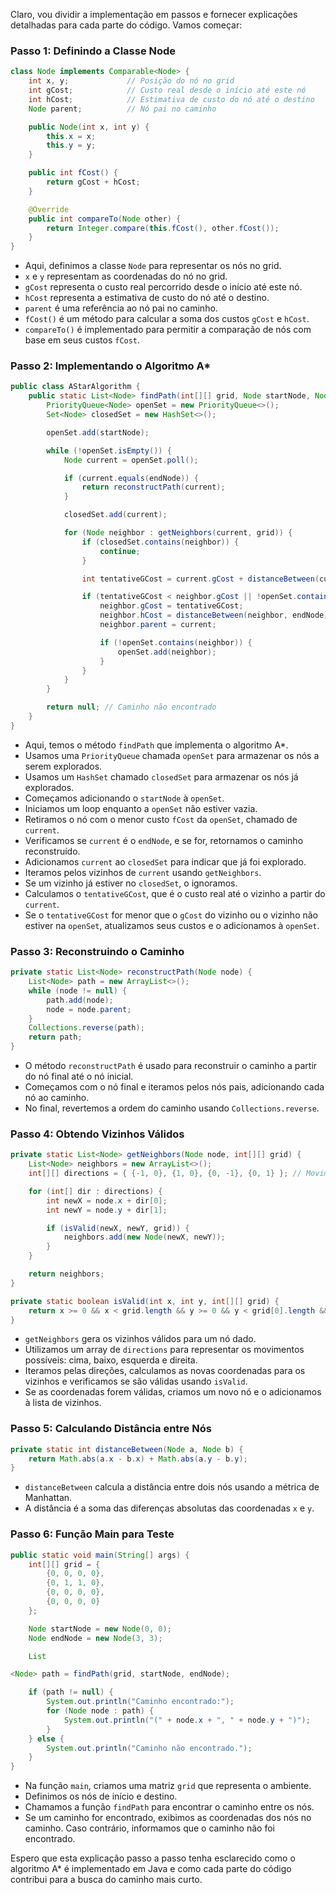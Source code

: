 Claro, vou dividir a implementação em passos e fornecer explicações detalhadas para cada parte do código. Vamos começar:

### Passo 1: Definindo a Classe Node
```java
class Node implements Comparable<Node> {
    int x, y;             // Posição do nó no grid
    int gCost;            // Custo real desde o início até este nó
    int hCost;            // Estimativa de custo do nó até o destino
    Node parent;          // Nó pai no caminho

    public Node(int x, int y) {
        this.x = x;
        this.y = y;
    }

    public int fCost() {
        return gCost + hCost;
    }

    @Override
    public int compareTo(Node other) {
        return Integer.compare(this.fCost(), other.fCost());
    }
}
```

- Aqui, definimos a classe `Node` para representar os nós no grid.
- `x` e `y` representam as coordenadas do nó no grid.
- `gCost` representa o custo real percorrido desde o início até este nó.
- `hCost` representa a estimativa de custo do nó até o destino.
- `parent` é uma referência ao nó pai no caminho.
- `fCost()` é um método para calcular a soma dos custos `gCost` e `hCost`.
- `compareTo()` é implementado para permitir a comparação de nós com base em seus custos `fCost`.

### Passo 2: Implementando o Algoritmo A*
```java
public class AStarAlgorithm {
    public static List<Node> findPath(int[][] grid, Node startNode, Node endNode) {
        PriorityQueue<Node> openSet = new PriorityQueue<>();
        Set<Node> closedSet = new HashSet<>();

        openSet.add(startNode);

        while (!openSet.isEmpty()) {
            Node current = openSet.poll();

            if (current.equals(endNode)) {
                return reconstructPath(current);
            }

            closedSet.add(current);

            for (Node neighbor : getNeighbors(current, grid)) {
                if (closedSet.contains(neighbor)) {
                    continue;
                }

                int tentativeGCost = current.gCost + distanceBetween(current, neighbor);

                if (tentativeGCost < neighbor.gCost || !openSet.contains(neighbor)) {
                    neighbor.gCost = tentativeGCost;
                    neighbor.hCost = distanceBetween(neighbor, endNode);
                    neighbor.parent = current;

                    if (!openSet.contains(neighbor)) {
                        openSet.add(neighbor);
                    }
                }
            }
        }

        return null; // Caminho não encontrado
    }
}
```

- Aqui, temos o método `findPath` que implementa o algoritmo A*.
- Usamos uma `PriorityQueue` chamada `openSet` para armazenar os nós a serem explorados.
- Usamos um `HashSet` chamado `closedSet` para armazenar os nós já explorados.
- Começamos adicionando o `startNode` à `openSet`.
- Iniciamos um loop enquanto a `openSet` não estiver vazia.
- Retiramos o nó com o menor custo `fCost` da `openSet`, chamado de `current`.
- Verificamos se `current` é o `endNode`, e se for, retornamos o caminho reconstruído.
- Adicionamos `current` ao `closedSet` para indicar que já foi explorado.
- Iteramos pelos vizinhos de `current` usando `getNeighbors`.
- Se um vizinho já estiver no `closedSet`, o ignoramos.
- Calculamos o `tentativeGCost`, que é o custo real até o vizinho a partir do `current`.
- Se o `tentativeGCost` for menor que o `gCost` do vizinho ou o vizinho não estiver na `openSet`, atualizamos seus custos e o adicionamos à `openSet`.

### Passo 3: Reconstruindo o Caminho
```java
private static List<Node> reconstructPath(Node node) {
    List<Node> path = new ArrayList<>();
    while (node != null) {
        path.add(node);
        node = node.parent;
    }
    Collections.reverse(path);
    return path;
}
```

- O método `reconstructPath` é usado para reconstruir o caminho a partir do nó final até o nó inicial.
- Começamos com o nó final e iteramos pelos nós pais, adicionando cada nó ao caminho.
- No final, revertemos a ordem do caminho usando `Collections.reverse`.

### Passo 4: Obtendo Vizinhos Válidos
```java
private static List<Node> getNeighbors(Node node, int[][] grid) {
    List<Node> neighbors = new ArrayList<>();
    int[][] directions = { {-1, 0}, {1, 0}, {0, -1}, {0, 1} }; // Movimentos possíveis: cima, baixo, esquerda, direita

    for (int[] dir : directions) {
        int newX = node.x + dir[0];
        int newY = node.y + dir[1];

        if (isValid(newX, newY, grid)) {
            neighbors.add(new Node(newX, newY));
        }
    }

    return neighbors;
}

private static boolean isValid(int x, int y, int[][] grid) {
    return x >= 0 && x < grid.length && y >= 0 && y < grid[0].length && grid[x][y] == 0;
}
```

- `getNeighbors` gera os vizinhos válidos para um nó dado.
- Utilizamos um array de `directions` para representar os movimentos possíveis: cima, baixo, esquerda e direita.
- Iteramos pelas direções, calculamos as novas coordenadas para os vizinhos e verificamos se são válidas usando `isValid`.
- Se as coordenadas forem válidas, criamos um novo nó e o adicionamos à lista de vizinhos.

### Passo 5: Calculando Distância entre Nós
```java
private static int distanceBetween(Node a, Node b) {
    return Math.abs(a.x - b.x) + Math.abs(a.y - b.y);
}
```

- `distanceBetween` calcula a distância entre dois nós usando a métrica de Manhattan.
- A distância é a soma das diferenças absolutas das coordenadas `x` e `y`.

### Passo 6: Função Main para Teste
```java
public static void main(String[] args) {
    int[][] grid = {
        {0, 0, 0, 0},
        {0, 1, 1, 0},
        {0, 0, 0, 0},
        {0, 0, 0, 0}
    };

    Node startNode = new Node(0, 0);
    Node endNode = new Node(3, 3);

    List

<Node> path = findPath(grid, startNode, endNode);

    if (path != null) {
        System.out.println("Caminho encontrado:");
        for (Node node : path) {
            System.out.println("(" + node.x + ", " + node.y + ")");
        }
    } else {
        System.out.println("Caminho não encontrado.");
    }
}
```

- Na função `main`, criamos uma matriz `grid` que representa o ambiente.
- Definimos os nós de início e destino.
- Chamamos a função `findPath` para encontrar o caminho entre os nós.
- Se um caminho for encontrado, exibimos as coordenadas dos nós no caminho. Caso contrário, informamos que o caminho não foi encontrado.

Espero que esta explicação passo a passo tenha esclarecido como o algoritmo A* é implementado em Java e como cada parte do código contribui para a busca do caminho mais curto.
